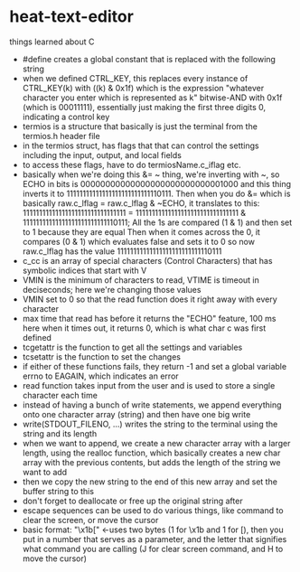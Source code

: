 # heat-text-editor

things learned about C
- #define creates a global constant that is replaced with the following string
- when we defined CTRL_KEY, this replaces every instance of CTRL_KEY(k) with ((k) & 0x1f) which is the expression
  "whatever character you enter which is represented as k" bitwise-AND with 0x1f (which is 00011111), essentially
  just making the first three digits 0, indicating a control key
- termios is a structure that basically is just the terminal from the termios.h header file
- in the termios struct, has flags that that can control the settings including the input, output, and local fields
- to access these flags, have to do termiosName.c_iflag etc.
- basically when we're doing this &= ~ thing, we're inverting with ~,
    so ECHO in bits is 00000000000000000000000000001000 and this thing inverts it to
    11111111111111111111111111110111. Then when you do &= which is basically 
    raw.c_lflag = raw.c_lflag & ~ECHO, it translates to this:
    11111111111111111111111111111111 = 11111111111111111111111111111111 & 11111111111111111111111111110111;
    All the 1s are compared (1 & 1) and then set to 1 because they are equal
    Then when it comes across the 0, it compares (0 & 1) which evaluates false and sets it to 0
    so now raw.c_lflag has the value 11111111111111111111111111110111
- c_cc is an array of special characters (Control Characters) that has symbolic indices that start with V
- VMIN is the minimum of characters to read, VTIME is timeout in deciseconds; here we're changing those values
- VMIN set to 0 so that the read function does it right away with every character
- max time that read has before it returns the "ECHO" feature, 100 ms here when it times out, 
    it returns 0, which is what char c was first defined
- tcgetattr is the function to get all the settings and variables
- tcsetattr is the function to set the changes
- if either of these functions fails, they return -1 and set a global variable errno to EAGAIN, which indicates an error
- read function takes input from the user and is used to store a single character each time
- instead of having a bunch of write statements, we append everything onto one character array (string) and then have one big write
- write(STDOUT_FILENO, ...) writes the string to the terminal using the string and its length
- when we want to append, we create a new character array with a larger length, using the realloc function, which basically
  creates a new char array with the previous contents, but adds the length of the string we want to add
 - then we copy the new string to the end of this new array and set the buffer string to this
 - don't forget to deallocate or free up the original string after
 - escape sequences can be used to do various things, like command to clear the screen, or move the cursor
 - basic format: "\x1b[" <-uses two bytes (1 for \x1b and 1 for [), then you put in a number that serves as a parameter,
    and the letter that signifies what command you are calling (J for clear screen command, and H to move the cursor)
